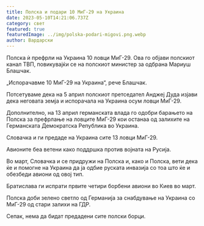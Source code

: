 ```yaml
---
title: Полска и подари 10 МиГ-29 на Украина
date: 2023-05-10T14:21:06.737Z
category: свет
featured: true
featuredImage: ../img/polska-podari-migovi.png.webp
author: Вардарски
---
```

Полска ѝ префрли на Украина 10 ловци МиГ-29. Ова го објави полскиот канал ТВП, повикувајќи се на полскиот министер за одбрана Мариуш Блашчак.

„Испорачавме 10 МиГ-29 на Украина“, рече Блашчак.

Потсетуваме дека на 5 април полскиот претседател Анджеј Дуда изјави дека неговата земја и испорачала на Украина осум ловци МиГ-29.

Дополнително, на 13 април германската влада го одобри барањето на Полска за префрлање на ловците МиГ-29 кои останаа од залихите на Германската Демократска Република во Украина.

Словачка и ги предаде на Украина сите 13 ловци МиГ-29.

Авионите беа ветени како поддршка против војната на Русија.

Во март, Словачка и се придружи на Полска и, како и Полска, вети дека ќе и помогне на Украина да ја одбие руската инвазија со тоа што ќе и обезбеди авиони од овој тип.

Братислава ги испрати првите четири борбени авиони во Киев во март.

Полска доби зелено светло од Германија за снабдување на Украина со МиГ-29 од стари залихи на ГДР.

Сепак, нема да бидат предадени сите полски борци.